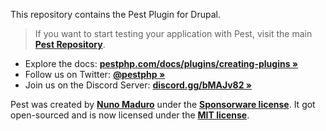 This repository contains the Pest Plugin for Drupal.

> If you want to start testing your application with Pest, visit the main **[Pest Repository](https://github.com/pestphp/pest)**.

- Explore the docs: **[pestphp.com/docs/plugins/creating-plugins »](https://pestphp.com/docs/plugins/creating-plugins)**
- Follow us on Twitter: **[@pestphp »](https://twitter.com/pestphp)**
- Join us on the Discord Server: **[discord.gg/bMAJv82 »](https://discord.gg/bMAJv82)**

Pest was created by **[Nuno Maduro](https://twitter.com/enunomaduro)** under the **[Sponsorware license](https://github.com/sponsorware/docs)**. It got open-sourced and is now licensed under the **[MIT license](https://opensource.org/licenses/MIT)**.
